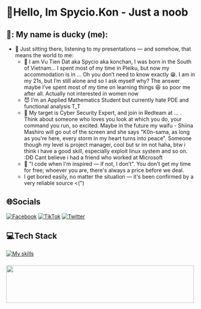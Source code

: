 # 💫Hello, Im Spycio.Kon - Just a noob
## 💫: My name is ducky (me):
- 🫣 Just sitting there, listening to my presentations — and somehow, that means the world to me:
  + 🥇 I am Vu Tien Dat aka Spycio aka konchan, I was born in the South of Vietnam… I spent most of my time in Pleiku, but now my accommodation is in … Oh you don’t need to know exactly 😁. I am in my 21s, but I’m still alone and so I ask myself why? The answer maybe I’ve spent most of my time on learning things 😆 so poor me after all. Actually not interested in women now
  + 😈 I'm an Applied Mathematics Student but currently hate PDE and functional analysis T_T
  + 🐳 My target is Cyber Security Expert, and join in Redteam at ... . Think about someone who loves you look at which you do, your command you run, so excited. Maybe in the future my waifu - Shiina Mashiro will go out of the screen and she says "K0n-sama, as long as you're here, every storm in my heart turns into peace". Someone though my level is project manager, cool but sr im not haha, btw i think i have a good skill, especially exploit linux system and so on. :DĐ Cant believe i had a friend who worked at Microsoft
  + 🎵 "I code when I'm inspired — if not, I don’t". You don't get my time for free; whoever you are, there's always a price before we deal.
  +  I get bored easily, no matter the situation — it's been confirmed by a very reliable source <(")

## 🌐Socials
[![Facebook](https://img.shields.io/badge/Facebook-%231877F2.svg?logo=Facebook&logoColor=white)](https://www.facebook.com/s1mpl3Love) [![TikTok](https://img.shields.io/badge/TikTok-%23000000.svg?logo=TikTok&logoColor=white)](https://www.tiktok.com/@spyciokon) [![Twitter](https://img.shields.io/badge/Twitter-%231DA1F2.svg?logo=Twitter&logoColor=white)](https://twitter.com/KonSpycio) 

## 💻Tech Stack
[![My skills](https://skillicons.dev/icons?i=latex,php,python,mysql,javascript,r,expressjs,linux,vscode,anaconda&perline=15)](https://laxiisteam.blogspot.com)

### 
<img src="https://tryhackme-badges.s3.amazonaws.com/hackervnn40.png" width="500px" height="100px"/>
